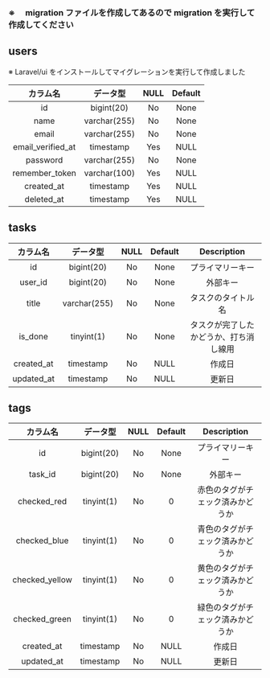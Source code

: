 ### ※　 migration ファイルを作成してあるので migration を実行して作成してください

## users

※ Laravel/ui をインストールしてマイグレーションを実行して作成しました

|     カラム名      |   データ型   | NULL | Default |
| :---------------: | :----------: | :--: | :-----: |
|        id         |  bigint(20)  |  No  |  None   |
|       name        | varchar(255) |  No  |  None   |
|       email       | varchar(255) |  No  |  None   |
| email_verified_at |  timestamp   | Yes  |  NULL   |
|     password      | varchar(255) |  No  |  None   |
|  remember_token   | varchar(100) | Yes  |  NULL   |
|    created_at     |  timestamp   | Yes  |  NULL   |
|    deleted_at     |  timestamp   | Yes  |  NULL   |

## tasks

|  カラム名  |   データ型   | NULL | Default |              Description               |
| :--------: | :----------: | :--: | :-----: | :------------------------------------: |
|     id     |  bigint(20)  |  No  |  None   |            プライマリーキー            |
|  user_id   |  bigint(20)  |  No  |  None   |                外部キー                |
|   title    | varchar(255) |  No  |  None   |           タスクのタイトル名           |
|  is_done   |  tinyint(1)  |  No  |  None   | タスクが完了したかどうか、打ち消し線用 |
| created_at |  timestamp   |  No  |  NULL   |                 作成日                 |
| updated_at |  timestamp   |  No  |  NULL   |                 更新日                 |

## tags

|    カラム名    |  データ型  | NULL | Default |           Description            |
| :------------: | :--------: | :--: | :-----: | :------------------------------: |
|       id       | bigint(20) |  No  |  None   |         プライマリーキー         |
|    task_id     | bigint(20) |  No  |  None   |             外部キー             |
|  checked_red   | tinyint(1) |  No  |    0    | 赤色のタグがチェック済みかどうか |
|  checked_blue  | tinyint(1) |  No  |    0    | 青色のタグがチェック済みかどうか |
| checked_yellow | tinyint(1) |  No  |    0    | 黄色のタグがチェック済みかどうか |
| checked_green  | tinyint(1) |  No  |    0    | 緑色のタグがチェック済みかどうか |
|   created_at   | timestamp  |  No  |  NULL   |              作成日              |
|   updated_at   | timestamp  |  No  |  NULL   |              更新日              |

